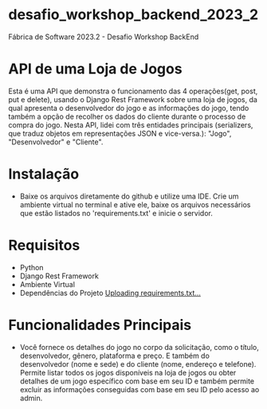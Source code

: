 # desafio_workshop_backend_2023_2
Fábrica de Software 2023.2 - Desafio Workshop BackEnd

# API de uma Loja de Jogos

Esta é uma API que demonstra o funcionamento das 4 operações(get, post, put e delete), usando o Django Rest Framework sobre uma loja de jogos, da qual apresenta o desenvolvedor do jogo e as informações do jogo, tendo também a opção de recolher os dados do cliente durante o processo de compra do jogo. Nesta API, lidei com três entidades principais (serializers, que traduz objetos em representações JSON e vice-versa.): "Jogo", "Desenvolvedor" e "Cliente".

# Instalação
- Baixe os arquivos diretamente do github e utilize uma IDE. Crie um ambiente virtual no terminal e ative ele, baixe os arquivos necessários que estão listados no 'requirements.txt' e inicie o servidor.

# Requisitos
- Python
- Django Rest Framework
- Ambiente Virtual
- Dependências do Projeto [Uploading requirements.txt…]()

# Funcionalidades Principais
- Você fornece os detalhes do jogo no corpo da solicitação, como o título, desenvolvedor, gênero, plataforma e preço. E também do desenvolvedor (nome e sede) e do cliente (nome, endereço e telefone). Permite listar todos os jogos disponíveis na loja de jogos ou obter detalhes de um jogo específico com base em seu ID e também permite excluir as informações conseguidas com base em seu ID pelo acesso ao admin.
